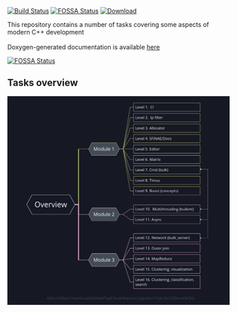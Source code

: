[![Build Status](https://travis-ci.org/gvenewour/miscellaneous.svg?branch=master)](https://travis-ci.org/gvenewour/miscellaneous)
[![FOSSA Status](https://app.fossa.io/api/projects/git%2Bgithub.com%2Fgvenewour%2Fmiscellaneous.svg?type=shield)](https://app.fossa.io/projects/git%2Bgithub.com%2Fgvenewour%2Fmiscellaneous?ref=badge_shield)
[![Download](https://api.bintray.com/packages/gvenewour/miscellaneous/homeworks/images/download.svg) ](https://bintray.com/gvenewour/miscellaneous/homeworks/_latestVersion)

This repository contains a number of tasks covering some aspects of modern C++ development<br><br>
Doxygen-generated documentation is available [here ](https://gvenewour.github.io/miscellaneous/)

[![FOSSA Status](https://app.fossa.io/api/projects/git%2Bgithub.com%2Fgvenewour%2Fmiscellaneous.svg?type=large)](https://app.fossa.io/projects/git%2Bgithub.com%2Fgvenewour%2Fmiscellaneous?ref=badge_large)

## Tasks overview
<img src="doc/img/tasks_overview.png" alt="overview">